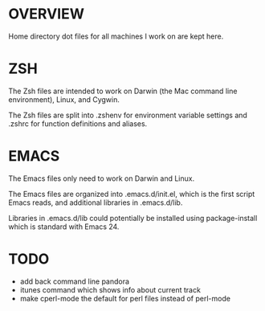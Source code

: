 # OVERVIEW

Home directory dot files for all machines I work on are
kept here.

# ZSH

The Zsh files are intended to work on Darwin (the Mac command
line environment), Linux, and Cygwin.

The Zsh files are split into .zshenv for environment variable
settings and .zshrc for function definitions and aliases.

# EMACS

The Emacs files only need to work on Darwin and Linux.

The Emacs files are organized into .emacs.d/init.el, which is
the first script Emacs reads, and additional libraries in
.emacs.d/lib.

Libraries in .emacs.d/lib could potentially be installed using
package-install which is standard with Emacs 24.

# TODO

* add back command line pandora
* itunes command which shows info about current track
* make cperl-mode the default for perl files instead of perl-mode

